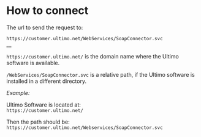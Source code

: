 # How to connect

The url to send the request to:

`https://customer.ultimo.net/WebServices/SoapConnector.svc`  
\_\_

`https://customer.ultimo.net/` is the domain name where the Ultimo software is available.

`/WebServices/SoapConnector.svc` is a relative path, if the Ultimo software is installed in a different directory.

_Example:_

Ultimo Software is located at:  
`https://customer.ultimo.net/`

Then the path should be:  
`https://customer.ultimo.net/Webservices/SoapConnector.svc`

